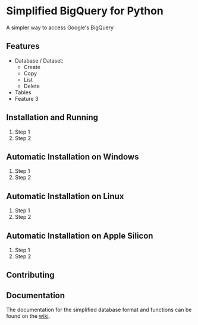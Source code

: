 # Simplified BigQuery for Python
A simpler way to access Google's BigQuery

## Features
- Database / Dataset:
  - Create
  - Copy
  - List
  - Delete
- Tables
- Feature 3

## Installation and Running
1. Step 1
2. Step 2

## Automatic Installation on Windows
1. Step 1
2. Step 2

## Automatic Installation on Linux
1. Step 1
2. Step 2

## Automatic Installation on Apple Silicon
1. Step 1
2. Step 2

## Contributing

## Documentation
The documentation for the simplified database format and
functions can be found on the [wiki](https://github.com/saviornt/database_repo).

